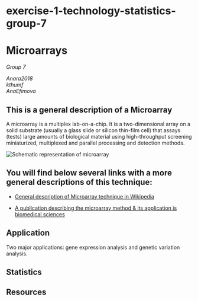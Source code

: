 # exercise-1-technology-statistics-group-7


# Microarrays

*Group 7*

*Anara2018* <br /> 
*kthumf* <br /> 
*AnaEfimova*

## This is a general description of a Microarray 

A microarray is a multiplex lab-on-a-chip. It is a two-dimensional array on a solid substrate (usually a glass slide or silicon thin-film cell) that assays (tests) large amounts of biological material using high-throughput screening miniaturized, multiplexed and parallel processing and detection methods. 

![Schematic representation of microarray](https://cmr.asm.org/content/cmr/22/4/611/F2.large.jpg?width=800&height=600&carousel=1)


## You will find below several links with a more general descriptions of this technique: 

* [General description of Microarray technique in Wikipedia](https://en.wikipedia.org/wiki/Microarray)

* [A publication describing the microarray method & its application is biomedical sciences](https://www.ncbi.nlm.nih.gov/pmc/articles/PMC3467903/)


## Application

Two major applications: gene expression analysis and genetic variation analysis.

## Statistics

## Resources

